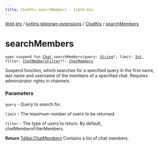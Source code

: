 ```yaml
---
title: ChatKtx.searchMembers - libtd-ktx
---
```


[libtd-ktx](../../index.html) / [kotlinx.telegram.extensions](../index.html) / [ChatKtx](index.html) / [searchMembers](./search-members.html)

# searchMembers

`open suspend fun `[`Chat`](https://tdlibx.github.io/td/docs/org/drinkless/td/libcore/telegram/TdApi/Chat.html)`.searchMembers(query: `[`String`](https://kotlinlang.org/api/latest/jvm/stdlib/kotlin/-string/index.html)`?, limit: `[`Int`](https://kotlinlang.org/api/latest/jvm/stdlib/kotlin/-int/index.html)`, filter: `[`ChatMembersFilter`](https://tdlibx.github.io/td/docs/org/drinkless/td/libcore/telegram/TdApi/ChatMembersFilter.html)`?): `[`ChatMembers`](https://tdlibx.github.io/td/docs/org/drinkless/td/libcore/telegram/TdApi/ChatMembers.html)

Suspend function, which searches for a specified query in the first name, last name and
username of the members of a specified chat. Requires administrator rights in channels.

### Parameters

`query` - Query to search for.

`limit` - The maximum number of users to be returned.

`filter` - The type of users to return. By default, chatMembersFilterMembers.

**Return**
[TdApi.ChatMembers](https://tdlibx.github.io/td/docs/org/drinkless/td/libcore/telegram/TdApi/ChatMembers.html) Contains a list of chat members.

